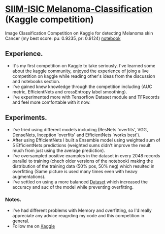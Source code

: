 # [SIIM-ISIC Melanoma-Classification](https://www.kaggle.com/c/siim-isic-melanoma-classification/) (Kaggle competition)

Image Classification Competition on Kaggle for detecting Melanoma skin Cancer (my best score: pu: 0.9235, pr: 0.9124) [notebook](https://www.kaggle.com/wessam611/siim-melanoma-classification?scriptVersionId=41079699)

## Experience.

* It's my first competition on Kaggle to take seriously. I've learned some about the kaggle community, enjoyed the experience of joing a live competition on kaggle while reading other's ideas from the discussion and notebooks section.
* I've gained knew knowledge through the competition including (AUC metric, EfficientNets and crossEntropy label smoothing).
* I've experimented more with Tensorflow Dataset module and TFRecords and feel more comfortable with it now.

## Experiments.
* I've tried using different models including (ResNets 'overfits', VGG, DenseNets, Inception 'overfits' and EfficientNets 'works best').
* After using EfficientNets I built a Ensemble model using weighted sum of 5 EfficientNets predictions (weighted sums didn't improve the result much from just using the average prediction).
* I've oversampled positive examples in the dataset in every 2048 records parallel to training (chech older versions of the notebook) making the distribution of the training data (50% pos, 50% neg) which resulted in overfitting (Same picture is used many times even with heavy augmentations).
* I've settled on using a more balanced [Dataset](https://www.kaggle.com/cdeotte/512x512-melanoma-tfrecords-70k-images) which increased the accuracy and auc of the model while preventing overfitting.

### Notes.
* I've had different problems with Memory and overfitting, so I'd really appreciate any advice reagrding my code and this competition in general.
* Follow me on [Kaggle](https://www.kaggle.com/wessam611)
